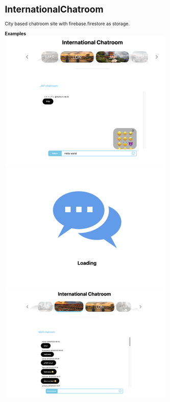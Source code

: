 # InternationalChatroom
City based chatroom site with firebase.firestore as storage.

**Examples**<br>
<img src="https://github.com/adkr38/InternationalChatroom/blob/master/images/snap3.png">
<br>
<img src="https://github.com/adkr38/InternationalChatroom/blob/master/images/snap2.png">
<br>
<img src="https://github.com/adkr38/InternationalChatroom/blob/master/images/snap1.png">

